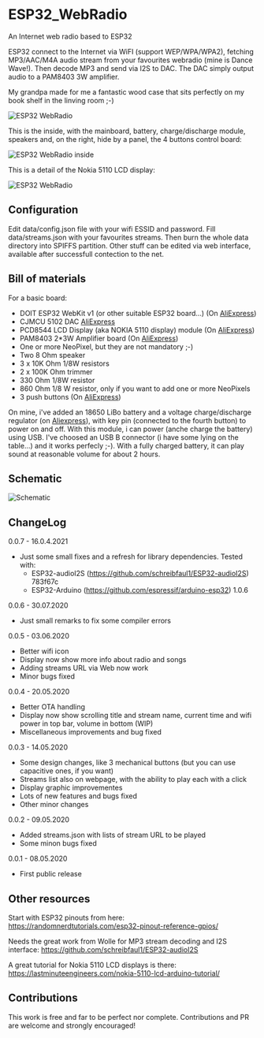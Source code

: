 # ESP32_WebRadio
An Internet web radio based to ESP32

ESP32 connect to the Internet via WiFI (support WEP/WPA/WPA2), fetching MP3/AAC/M4A audio stream from your favourites webradio (mine is Dance Wave!). Then decode MP3 and send via I2S to DAC. The DAC simply output audio to a PAM8403 3W amplifier.

My grandpa made for me a fantastic wood case that sits perfectly on my book shelf in the linving room ;-)

![ESP32 WebRadio](https://raw.githubusercontent.com/michelep/ESP32_WebRadio/master/images/esp32_webradio_overview.jpg)

This is the inside, with the mainboard, battery, charge/discharge module, speakers and, on the right, hide by a panel, the 4 buttons control board:

![ESP32 WebRadio inside](https://raw.githubusercontent.com/michelep/ESP32_WebRadio/master/images/esp32_webradio_inside.jpg)

This is a detail of the Nokia 5110 LCD display:

![ESP32 WebRadio](https://raw.githubusercontent.com/michelep/ESP32_WebRadio/master/images/esp32_webradio_front.jpg)

## Configuration

Edit data/config.json file with your wifi ESSID and password. Fill data/streams.json with your favourites streams. Then burn the whole data directory into SPIFFS partition. Other stuff can be edited via web interface, available after successfull contection to the net. 

## Bill of materials

For a basic board:

- DOIT ESP32 WebKit v1 (or other suitable ESP32 board...) (On [AliExpress](https://it.aliexpress.com/item/4000141080480.html))
- CJMCU 5102 DAC [AliExpress](https://it.aliexpress.com/item/33023894667.html)
- PCD8544 LCD Display (aka NOKIA 5110 display) module (On [AliExpress](https://it.aliexpress.com/item/32959195226.html))
- PAM8403 2*3W Amplifier board (On [AliExpress](https://it.aliexpress.com/item/32968752490.html))
- One or more NeoPixel, but they are not mandatory ;-)
- Two 8 Ohm speaker
- 3 x 10K Ohm 1/8W resistors
- 2 x 100K Ohm trimmer
- 330 Ohm 1/8W resistor
- 860 Ohm 1/8 W resistor, only if you want to add one or more NeoPixels
- 3 push buttons (On [AliExpress](https://it.aliexpress.com/item/32995191209.html))

On mine, i've added an 18650 LiBo battery and a voltage charge/discharge regulator (on [Aliexpress](https://it.aliexpress.com/item/32824032545.html)), with key pin (connected to the fourth button) to power on and off. With this module, i can power (anche charge the battery) 
using USB. I've choosed an USB B connector (i have some lying on the table...) and it works perfecly ;-). With a fully charged battery, it can play sound at reasonable volume for about 2 hours.

## Schematic
![Schematic](https://raw.githubusercontent.com/michelep/ESP32_WebRadio/master/images/schematic.png)

## ChangeLog
0.0.7 - 16.0.4.2021
  -  Just some small fixes and a refresh for library dependencies. Tested with:
     - ESP32-audioI2S (https://github.com/schreibfaul1/ESP32-audioI2S) 783f67c
     - ESP32-Arduino (https://github.com/espressif/arduino-esp32) 1.0.6

0.0.6 - 30.07.2020
  -  Just small remarks to fix some compiler errors

0.0.5 - 03.06.2020
  - Better wifi icon
  - Display now show more info about radio and songs
  - Adding streams URL via Web now work 
  - Minor bugs fixed

0.0.4 - 20.05.2020
  - Better OTA handling 
  - Display now show scrolling title and stream name, current time and wifi power in top bar, volume in bottom (WIP)
  - Miscellaneous improvements and bug fixed

0.0.3 - 14.05.2020
  - Some design changes, like 3 mechanical buttons (but you can use capacitive ones, if you want)
  - Streams list also on webpage, with the ability to play each with a click
  - Display graphic improvementes
  - Lots of new features and bugs fixed
  - Other minor changes

0.0.2 - 09.05.2020
  - Added streams.json with lists of stream URL to be played
  - Some minon bugs fixed

0.0.1 - 08.05.2020 
  - First public release

## Other resources

Start with ESP32 pinouts from here: https://randomnerdtutorials.com/esp32-pinout-reference-gpios/

Needs the great work from Wolle for MP3 stream decoding and I2S interface: https://github.com/schreibfaul1/ESP32-audioI2S

A great tutorial for Nokia 5110 LCD displays is there: https://lastminuteengineers.com/nokia-5110-lcd-arduino-tutorial/

## Contributions

This work is free and far to be perfect nor complete. Contributions and PR are welcome and strongly encouraged!
